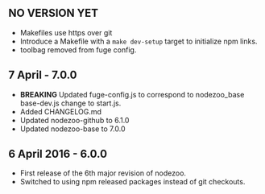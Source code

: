 ## NO VERSION YET
* Makefiles use https over git
* Introduce a Makefile with a `make dev-setup` target to initialize npm links.
* toolbag removed from fuge config.

## 7 April - 7.0.0
* **BREAKING** Updated fuge-config.js to correspond to nodezoo_base base-dev.js change to start.js.
* Added CHANGELOG.md
* Updated nodezoo-github to 6.1.0
* Updated nodezoo-base to 7.0.0

## 6 April 2016 - 6.0.0
* First release of the 6th major revision of nodezoo.
* Switched to using npm released packages instead of git checkouts.
